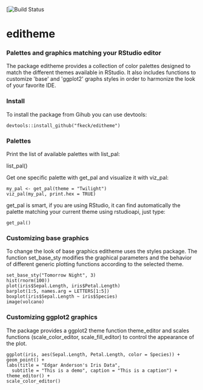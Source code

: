 [![Build Status](https://travis-ci.org/fkeck/xxx)

# editheme

### Palettes and graphics matching your RStudio editor
The package editheme provides a collection of color palettes designed to match the different themes available in RStudio. It also includes functions to customize 'base' and 'ggplot2' graphs styles in order to harmonize the look of your favorite IDE.

### Install
To install the package from Gihub you can use devtools:

    devtools::install_github("fkeck/editheme")

### Palettes
Print the list of available palettes with list_pal:

list_pal()

Get one specific palette with get_pal and visualize it with viz_pal:

    my_pal <- get_pal(theme = "Twilight")
    viz_pal(my_pal, print.hex = TRUE)

get_pal is smart, if you are using RStudio, it can find automatically the palette matching your current theme using rstudioapi, just type:

    get_pal()

### Customizing base graphics
To change the look of base graphics editheme uses the styles package.
The function set_base_sty modifies the graphical parameters and the behavior of different
generic plotting functions according to the selected theme.

    set_base_sty("Tomorrow Night", 3)
    hist(rnorm(100))
    plot(iris$Sepal.Length, iris$Petal.Length)
    barplot(1:5, names.arg = LETTERS[1:5])
    boxplot(iris$Sepal.Length ~ iris$Species)
    image(volcano)

### Customizing ggplot2 graphics
The package provides a ggplot2 theme function theme_editor and scales functions
(scale_color_editor, scale_fill_editor) to control the appearance of the plot.

    ggplot(iris, aes(Sepal.Length, Petal.Length, color = Species)) +
    geom_point() +
    labs(title = "Edgar Anderson's Iris Data",
      subtitle = "This is a demo", caption = "This is a caption") +
    theme_editor() +
    scale_color_editor()




